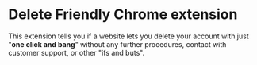 # Delete Friendly Chrome extension
This extension tells you if a website lets you delete your account with just "**one click and bang**" without any further procedures, contact with customer support, or other "ifs and buts".
